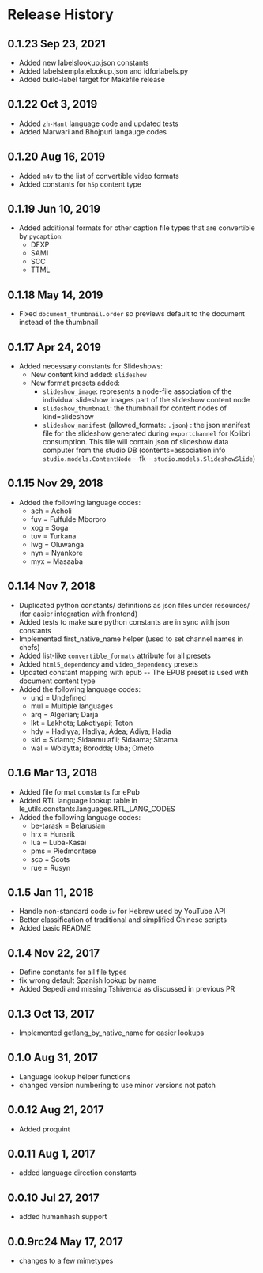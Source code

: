 Release History
===============

0.1.23 Sep 23, 2021
-------------------
  - Added new labelslookup.json constants
  - Added labelstemplatelookup.json and idforlabels.py
  - Added build-label target for Makefile release


0.1.22 Oct 3, 2019
-------------------
  - Added `zh-Hant` language code and updated tests
  - Added Marwari and Bhojpuri langauge codes


0.1.20 Aug 16, 2019
-------------------
  - Added `m4v` to the list of convertible video formats
  - Added constants for `h5p` content type


0.1.19 Jun 10, 2019
-------------------
  - Added additional formats for other caption file types that are convertible by `pycaption`:
    - DFXP
    - SAMI
    - SCC
    - TTML


0.1.18 May 14, 2019
-------------------
  - Fixed `document_thumbnail.order` so previews default to the document instead of the thumbnail


0.1.17 Apr 24, 2019
-------------------
  - Added necessary constants for Slideshows:
    - New content kind added: `slideshow`
    - New format presets added:
      - `slideshow_image`: represents a node-file association of the individual slideshow images part of the slideshow content node
      - `slideshow_thumbnail`: the thumbnail for content nodes of kind=slideshow
      - `slideshow_manifest` (allowed_formats: `.json`) :
          the json manifest file for the slideshow generated during `exportchannel` for Kolibri consumption.
          This file will contain json of slideshow data computer from the studio DB
          (contents=association info `studio.models.ContentNode` --fk-- `studio.models.SlideshowSlide`)


0.1.15 Nov 29, 2018
-------------------
  - Added the following language codes:
    - ach = Acholi
    - fuv = Fulfulde Mbororo
    - xog = Soga
    - tuv = Turkana
    - lwg = Oluwanga
    - nyn = Nyankore
    - myx = Masaaba



0.1.14 Nov 7, 2018
------------------
  - Duplicated python constants/ definitions as json files under resources/ (for easier integration with frontend)
  - Added tests to make sure python constants are in sync with json constants
  - Implemented first_native_name helper (used to set channel names in chefs)
  - Added list-like `convertible_formats` attribute for all presets
  - Added  `html5_dependency` and `video_dependency` presets
  - Updated constant mapping with epub -- The EPUB preset is used with document content type
  - Added the following language codes:
     - und = Undefined
     - mul = Multiple languages
     - arq = Algerian; Darja
     - lkt = Lakhota; Lakotiyapi; Teton
     - hdy = Hadiyya; Hadiya; Adea; Adiya; Hadia
     - sid = Sidamo; Sidaamu afii; Sidaama; Sidama
     - wal = Wolaytta; Borodda; Uba; Ometo


0.1.6 Mar 13, 2018
------------------
  - Added file format constants for ePub
  - Added RTL language lookup table in le_utils.constants.languages.RTL_LANG_CODES
  - Added the following language codes:
     - be-tarask = Belarusian
     - hrx = Hunsrik
     - lua = Luba-Kasai
     - pms = Piedmontese
     - sco = Scots
     - rue = Rusyn

0.1.5 Jan 11, 2018
------------------
  - Handle non-standard code `iw` for Hebrew used by YouTube API
  - Better classification of traditional and simplified Chinese scripts
  - Added basic README

0.1.4 Nov 22, 2017
------------------
  - Define constants for all file types
  - fix wrong default Spanish lookup by name
  - Added Sepedi and missing Tshivenda as discussed in previous PR

0.1.3 Oct 13, 2017
------------------
  - Implemented getlang_by_native_name for easier lookups

0.1.0 Aug 31, 2017
------------------
  - Language lookup helper functions
  - changed version numbering to use minor versions not patch

0.0.12 Aug 21, 2017
------------------
  - Added proquint

0.0.11 Aug 1, 2017
------------------
  - added language direction constants

0.0.10 Jul 27, 2017
------------------
  - added humanhash support

0.0.9rc24 May 17, 2017
------------------
  - changes to a few mimetypes
